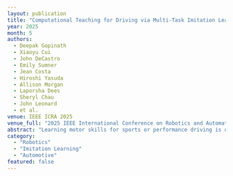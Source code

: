```yaml
---
layout: publication
title: "Computational Teaching for Driving via Multi-Task Imitation Learning"
year: 2025
month: 5
authors:
  - Deepak Gopinath
  - Xiaoyu Cui
  - John DeCastro
  - Emily Sumner
  - Jean Costa
  - Hiroshi Yasuda
  - Allison Morgan
  - Laporsha Dees
  - Sheryl Chau
  - John Leonard
  - et al.
venue: IEEE ICRA 2025
venue_full: "2025 IEEE International Conference on Robotics and Automation (ICRA), pp. 7019–7027"
abstract: "Learning motor skills for sports or performance driving is often done with professional instruction from expert human teachers, whose availability is limited. Our goal is to enable automated teaching via a learned model that interacts with the student similar to a human teacher. However, training such automated teaching systems is limited by the availability of high-quality annotated datasets of expert teacher and student interactions that are difficult to collect at scale. To address this data scarcity problem, we propose an approach for training a coaching system for complex motor tasks such as high performance driving via a Multi-Task Imitation Learning (MTIL) paradigm. MTIL allows our model to learn robust representations by utilizing self-supervised training signals from more readily available non-interactive datasets of humans performing the task of interest. We validate our approach with (1) a semi-synthetic dataset created from real human driving trajectories, (2) a professional track driving instruction dataset, (3) a track-racing driving simulator human-subject study, and (4) a system demonstration on an instrumented car at a race track. Our experiments show that the right set of auxiliary machine learning tasks improves performance in predicting teaching instructions. Moreover, in the human subjects study, students exposed to the instructions from our teaching system improve their ability to stay within track limits, and show favorable perception of the model's interaction with them, in terms of usefulness and satisfaction."
category:
  - "Robotics"
  - "Imitation Learning"
  - "Automotive"
featured: false
---
```

